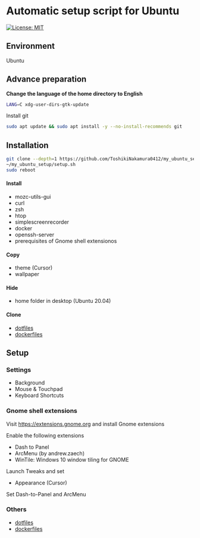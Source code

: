 # Automatic setup script for Ubuntu

[![License: MIT](https://img.shields.io/badge/License-MIT-yellow.svg)](https://opensource.org/licenses/MIT)


## Environment
Ubuntu

## Advance preparation
**Change the language of the home directory to English**
```bash
LANG=C xdg-user-dirs-gtk-update
```
Install git
```bash
sudo apt update && sudo apt install -y --no-install-recommends git
```

## Installation
```bash
git clone --depth=1 https://github.com/ToshikiNakamura0412/my_ubuntu_setup.git ~/my_ubuntu_setup
~/my_ubuntu_setup/setup.sh
sudo reboot
```

#### Install
- mozc-utils-gui
- curl
- zsh
- htop
- simplescreenrecorder
- docker
- openssh-server
- prerequisites of Gnome shell extensionos

#### Copy
- theme (Cursor)
- wallpaper

#### Hide
- home folder in desktop (Ubuntu 20.04)

#### Clone
- [dotfiles](https://github.com/ToshikiNakamura0412/dotfiles.git)
- [dockerfiles](https://github.com/ToshikiNakamura0412/dockerfiles.git)

## Setup
### Settings
- Background
- Mouse & Touchpad
- Keyboard Shortcuts

### Gnome shell extensions
Visit https://extensions.gnome.org and install Gnome extensions

Enable the following extensions
- Dash to Panel
- ArcMenu (by andrew.zaech)
- WinTile: Windows 10 window tiling for GNOME

Launch Tweaks and set
- Appearance (Cursor)

Set Dash-to-Panel and ArcMenu

### Others
- [dotfiles](https://github.com/ToshikiNakamura0412/dotfiles.git)
- [dockerfiles](https://github.com/ToshikiNakamura0412/dockerfiles.git)
